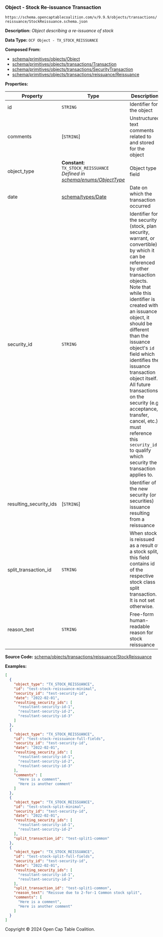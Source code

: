 ### Object - Stock Re-issuance Transaction

`https://schema.opencaptablecoalition.com/v/9.9.9/objects/transactions/reissuance/StockReissuance.schema.json`

**Description:** _Object describing a re-issuance of stock_

**Data Type:** `OCF Object - TX_STOCK_REISSUANCE`

**Composed From:**

- [schema/primitives/objects/Object](../../../primitives/objects/Object.md)
- [schema/primitives/objects/transactions/Transaction](../../../primitives/objects/transactions/Transaction.md)
- [schema/primitives/objects/transactions/SecurityTransaction](../../../primitives/objects/transactions/SecurityTransaction.md)
- [schema/primitives/objects/transactions/reissuance/Reissuance](../../../primitives/objects/transactions/reissuance/Reissuance.md)

**Properties:**

| Property               | Type                                                                                                         | Description                                                                                                                                                                                                                                                                                                                                                                                                                                                                                                 | Required   |
| ---------------------- | ------------------------------------------------------------------------------------------------------------ | ----------------------------------------------------------------------------------------------------------------------------------------------------------------------------------------------------------------------------------------------------------------------------------------------------------------------------------------------------------------------------------------------------------------------------------------------------------------------------------------------------------- | ---------- |
| id                     | `STRING`                                                                                                     | Identifier for the object                                                                                                                                                                                                                                                                                                                                                                                                                                                                                   | `REQUIRED` |
| comments               | [`STRING`]                                                                                                   | Unstructured text comments related to and stored for the object                                                                                                                                                                                                                                                                                                                                                                                                                                             | -          |
| object_type            | **Constant:** `TX_STOCK_REISSUANCE`</br>_Defined in [schema/enums/ObjectType](../../../enums/ObjectType.md)_ | Object type field                                                                                                                                                                                                                                                                                                                                                                                                                                                                                           | `REQUIRED` |
| date                   | [schema/types/Date](../../../types/Date.md)                                                                  | Date on which the transaction occurred                                                                                                                                                                                                                                                                                                                                                                                                                                                                      | `REQUIRED` |
| security_id            | `STRING`                                                                                                     | Identifier for the security (stock, plan security, warrant, or convertible) by which it can be referenced by other transaction objects. Note that while this identifier is created with an issuance object, it should be different than the issuance object's `id` field which identifies the issuance transaction object itself. All future transactions on the security (e.g. acceptance, transfer, cancel, etc.) must reference this `security_id` to qualify which security the transaction applies to. | `REQUIRED` |
| resulting_security_ids | [`STRING`]                                                                                                   | Identifier of the new security (or securities) issuance resulting from a reissuance                                                                                                                                                                                                                                                                                                                                                                                                                         | `REQUIRED` |
| split_transaction_id   | `STRING`                                                                                                     | When stock is reissued as a result of a stock split, this field contains id of the respective stock class split transaction. It is not set otherwise.                                                                                                                                                                                                                                                                                                                                                       | -          |
| reason_text            | `STRING`                                                                                                     | Free-form human-readable reason for stock reissuance                                                                                                                                                                                                                                                                                                                                                                                                                                                        | -          |

**Source Code:** [schema/objects/transactions/reissuance/StockReissuance](../../../../../../schema/objects/transactions/reissuance/StockReissuance.schema.json)

**Examples:**

```json
[
  {
    "object_type": "TX_STOCK_REISSUANCE",
    "id": "test-stock-reissuance-minimal",
    "security_id": "test-security-id",
    "date": "2022-02-01",
    "resulting_security_ids": [
      "resultant-security-id-1",
      "resultant-security-id-2",
      "resultant-security-id-3"
    ]
  },
  {
    "object_type": "TX_STOCK_REISSUANCE",
    "id": "test-stock-reissuance-full-fields",
    "security_id": "test-security-id",
    "date": "2022-02-01",
    "resulting_security_ids": [
      "resultant-security-id-1",
      "resultant-security-id-2",
      "resultant-security-id-3"
    ],
    "comments": [
      "Here is a comment",
      "Here is another comment"
    ]
  },
  {
    "object_type": "TX_STOCK_REISSUANCE",
    "id": "test-stock-split-minimal",
    "security_id": "test-security-id",
    "date": "2022-02-01",
    "resulting_security_ids": [
      "resultant-security-id-1",
      "resultant-security-id-2"
    ],
    "split_transaction_id": "test-split1-common"
  },
  {
    "object_type": "TX_STOCK_REISSUANCE",
    "id": "test-stock-split-full-fields",
    "security_id": "test-security-id",
    "date": "2022-02-01",
    "resulting_security_ids": [
      "resultant-security-id-1",
      "resultant-security-id-2"
    ],
    "split_transaction_id": "test-split1-common",
    "reason_text": "Reissue due to 2-for-1 Common stock split",
    "comments": [
      "Here is a comment",
      "Here is another comment"
    ]
  }
]
```

Copyright © 2024 Open Cap Table Coalition.
